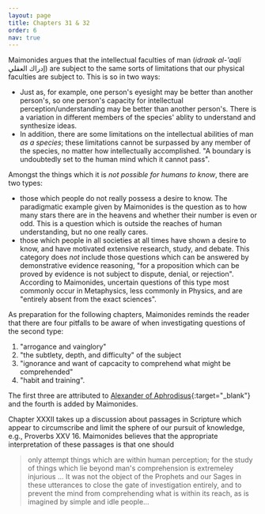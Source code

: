 ```yaml
---
layout: page
title: Chapters 31 & 32
order: 6
nav: true
---
```


Maimonides argues that the intellectual faculties of man (_idraak al-'aqli_ إدراك العقلي) are subject to the same sorts of limitations that our physical faculties are subject to. This is so in two ways:
- Just as, for example, one person's eyesight may be better than another person's, so one person's capacity for intellectual perception/understanding may be better than another person's. There is a variation in different members of the species' ablity to understand and synthesize ideas.
- In addition, there are some limitations on the intellectual abilities of man _as a species_; these limitations cannot be surpassed by any member of the species, no matter how intellectually accomplished. "A boundary is undoubtedly set to the human mind which it cannot pass".

Amongst the things which it is *not possible for humans to know*, there are two types:
- those which people do not really possess a desire to know. The paradigmatic example given by Maimonides is the question as to how many stars there are in the heavens and whether their number is even or odd. This is a question which is outside the reaches of human understanding, but no one really cares.
- those which people in all societies at all times have shown a desire to know, and have motivated extensive research, study, and debate. This category does *not* include those questions which can be answered by demonstrative evidence reasoning, "for a proposition which can be proved by evidence is not subject to dispute, denial, or rejection". According to Maimonides, uncertain questions of this type most commonly occur in Metaphysics, less commonly in Physics, and are "entirely absent from the exact sciences".

As preparation for the following chapters, Maimonides reminds the reader that there are four pitfalls to be aware of when investigating questions of the second type:
1. "arrogance and vainglory"
2. "the subtlety, depth, and difficulty" of the subject
3. "ignorance and want of capcacity to comprehend what might be comprehended"
4. "habit and training".

The first three are attributed to [Alexander of Aphrodisus](https://en.wikipedia.org/wiki/Alexander_of_Aphrodisias){:target="_blank"} and the fourth is added by Maimonides.

Chapter XXXII takes up a discussion about passages in Scripture which appear to circumscribe and limit the sphere of our pursuit of knowledge, e.g., Proverbs XXV 16. Maimonides believes that the appropriate interpretation of these passages is that one should 
> only attempt things which are within human perception; for the study of things which lie beyond man's comprehension is extremeley injurious ... It was not the object of the Prophets and our Sages in these utterances to close the gate of investigation entirely, and to prevent the mind from comprehending what is within its reach, as is imagined by simple and idle people...
